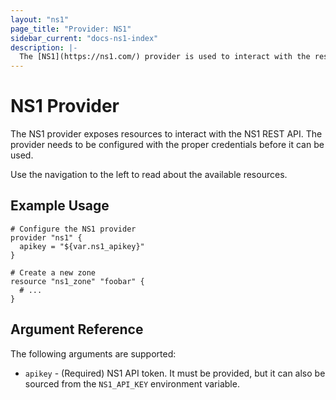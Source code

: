```yaml
---
layout: "ns1"
page_title: "Provider: NS1"
sidebar_current: "docs-ns1-index"
description: |-
  The [NS1](https://ns1.com/) provider is used to interact with the resources supported by NS1.
---
```


# NS1 Provider

The NS1 provider exposes resources to interact with the NS1 REST API. The provider needs to be configured
with the proper credentials before it can be used.

Use the navigation to the left to read about the available resources.

## Example Usage

```hcl
# Configure the NS1 provider
provider "ns1" {
  apikey = "${var.ns1_apikey}"
}

# Create a new zone
resource "ns1_zone" "foobar" {
  # ...
}
```

## Argument Reference

The following arguments are supported:

* `apikey` - (Required) NS1 API token. It must be provided, but it can also
  be sourced from the `NS1_API_KEY` environment variable.

